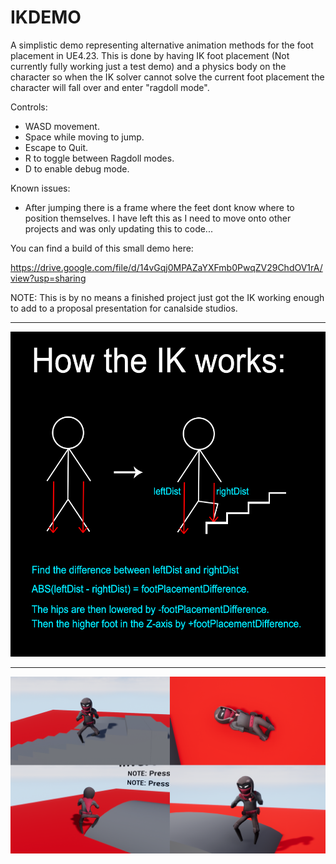 # IKDEMO

A simplistic demo representing alternative animation methods for the foot placement in UE4.23.
This is done by having IK foot placement (Not currently fully working just a test demo) and a physics body on the
character so when the IK solver cannot solve the current foot placement the character will fall over and enter "ragdoll mode".

Controls:

- WASD movement.
- Space while moving to jump.
- Escape to Quit.
- R to toggle between Ragdoll modes.
- D to enable debug mode.

Known issues:

- After jumping there is a frame where the feet dont know where to position themselves. I have left this as I need to move onto other projects and was only updating this to code...

You can find a build of this small demo here:

https://drive.google.com/file/d/14vGqj0MPAZaYXFmb0PwqZV29ChdOV1rA/view?usp=sharing

NOTE: This is by no means a finished project just got the IK working enough to add to a proposal presentation for canalside studios.

----------------------------------------------------------------------------------

![logo](Images/TechnicalExplanation.png)

----------------------------------------------------------------------------------

[![logo](Images/Examples.png)](https://youtu.be/m02yRjtS3gk)
